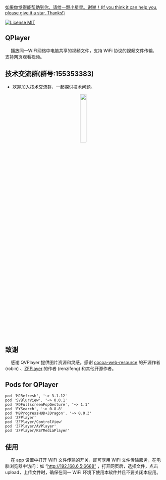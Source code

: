 [如果你觉得能帮助到你，请给一颗小星星。谢谢！(If you think it can help you, please give it a star. Thanks!)](https://github.com/dgynfi/QPlayer)

[![License MIT](https://img.shields.io/badge/license-MIT-green.svg?style=flat)](LICENSE)&nbsp;

## QPlayer

&emsp; 播放同一WIFI网络中电脑共享的视频文件，支持 WiFi 协议的视频文件传输，支持网页观看视频。

## 技术交流群(群号:155353383)

- 欢迎加入技术交流群，一起探讨技术问题。

<div align=center>
<img src="https://github.com/dgynfi/MacExcelTool/raw/master/Resources/qq155353383.jpg" width="20%" />
</div>

## 致谢

&emsp; 感谢 QVPlayer 提供图片资源和灵感。感谢 [cocoa-web-resource](https://github.com/robin/cocoa-web-resource) 的开源作者 (robin) 、[ZFPlayer](https://github.com/renzifeng/ZFPlayer) 的作者 (renzifeng) 和其他开源作者。

## Pods for QPlayer
```
pod 'MJRefresh', '~> 3.1.12'
pod 'SVBlurView', '~> 0.0.1'
pod 'FDFullscreenPopGesture', '~> 1.1'
pod 'PYSearch', '~> 0.8.8'
pod 'MBProgressHUD+JDragon', '~> 0.0.3'
pod 'ZFPlayer'
pod 'ZFPlayer/ControlView'
pod 'ZFPlayer/AVPlayer'
pod 'ZFPlayer/KSYMediaPlayer'
```

## 使用

&emsp; 在 app 设置中打开 WiFi 文件传输的开关，即可享用 WiFi 文件传输服务，在电脑浏览器中访问：如 “http://192.168.6.5:6688” ，打开网页后，选择文件，点击 upload，上传文件时，确保在同一 WiFi 环境下使用本软件并且不要关闭本应用。
